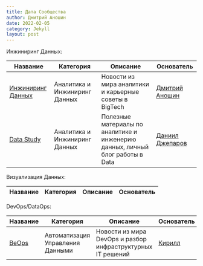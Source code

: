 ```yaml
---
title: Дата Сообщества
author: Дмитрий Аношин
date: 2022-02-05
category: Jekyll
layout: post
---
```


Инжиниринг Данных:

| Название | Категория | Описание | Основатель |
|----------|-----------|-----------|------------|
| [Инжиниринг Данных](https://t.me/rockyourdata) | Аналитика и Инжиниринг Данных | Новости из мира аналитики и карьерные советы в BigTech | [Дмитрий Аношин](https://www.linkedin.com/in/dmitryanoshin/) |
| [Data Study](https://t.me/data_study) | Аналитика и Инжиниринг Данных | Полезные материалы по аналитике и инженерию данных, личный блог работы в Data | [Даниил Джепаров](https://t.me/daniildzheparov) |


Визуализация Данных:

| Название | Категория | Описание | Основатель |
|----------|-----------|-----------|------------|


DevOps/DataOps:

| Название                           | Категория                        | Описание                                                    | Основатель                                              |
|------------------------------------|----------------------------------|-------------------------------------------------------------|---------------------------------------------------------|
| [BeOps](https://t.me/beops_it) | Автоматизация Управления Данными | Новости из мира DevOps и разбор инфраструктурных IT решений | [Кирилл](https://www.linkedin.com/in/be-ops-b7a37a235/) |

